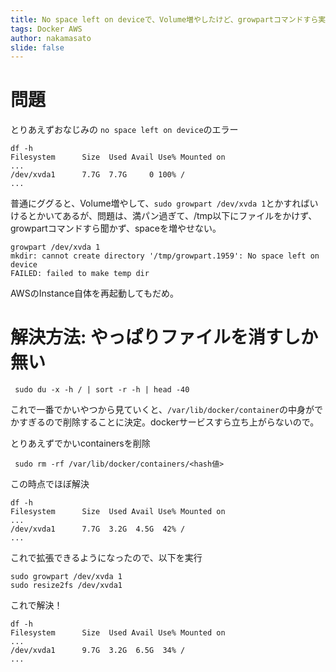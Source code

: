 ```yaml
---
title: No space left on deviceで、Volume増やしたけど、growpartコマンドすら実行できない状況を解決(docker containerを削除した)
tags: Docker AWS
author: nakamasato
slide: false
---
```

# 問題

とりあえずおなじみの `no space left on device`のエラー


```
df -h
Filesystem      Size  Used Avail Use% Mounted on
...
/dev/xvda1      7.7G  7.7G     0 100% /
...
```

普通にググると、Volume増やして、`sudo growpart /dev/xvda 1`とかすればいけるとかいてあるが、問題は、満パン過ぎて、/tmp以下にファイルをかけず、growpartコマンドすら聞かず、spaceを増やせない。

```
growpart /dev/xvda 1
mkdir: cannot create directory '/tmp/growpart.1959': No space left on device
FAILED: failed to make temp dir
```

AWSのInstance自体を再起動してもだめ。


# 解決方法: やっぱりファイルを消すしか無い


```
 sudo du -x -h / | sort -r -h | head -40
```
これで一番でかいやつから見ていくと、`/var/lib/docker/container`の中身がでかすぎるので削除することに決定。dockerサービスすら立ち上がらないので。

とりあえずでかいcontainersを削除
```
 sudo rm -rf /var/lib/docker/containers/<hash値>
```

この時点でほぼ解決

```
df -h
Filesystem      Size  Used Avail Use% Mounted on
...
/dev/xvda1      7.7G  3.2G  4.5G  42% /
...
```

これで拡張できるようになったので、以下を実行

```
sudo growpart /dev/xvda 1
sudo resize2fs /dev/xvda1
```

これで解決！

```
df -h
Filesystem      Size  Used Avail Use% Mounted on
...
/dev/xvda1      9.7G  3.2G  6.5G  34% /
...
```


